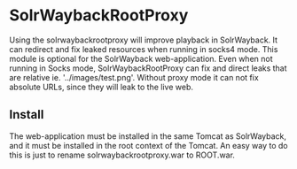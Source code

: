 # SolrWaybackRootProxy
Using the solrwaybackrootproxy will improve playback in SolrWayback. It can redirect and fix leaked resources when running in socks4 mode.
This module is optional for the SolrWayback web-application. Even when not running in Socks mode, SolrWaybackRootProxy can
fix and direct leaks that are relative ie. '../images/test.png'. Without proxy mode it can not fix absolute URLs, since they will leak
to the live web.

## Install
The web-application must be installed in the same Tomcat as SolrWayback, and it must be installed in the root context of the Tomcat.
An easy way to do this is just to rename solrwaybackrootproxy.war to ROOT.war.